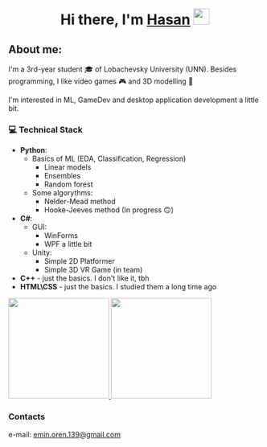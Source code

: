 <h1 align="center">Hi there, I'm <a href="https://vk.com/renhas" target="_blank">Hasan</a> 
<img src="https://github.com/blackcater/blackcater/raw/main/images/Hi.gif" height="32"/></h1>

## About me:
I'm a 3rd-year student :mortar_board: of Lobachevsky University (UNN). Besides programming, I like video games :video_game: and 3D modelling :ice_cube:

I'm interested in ML, GameDev and desktop application development a little bit.
### :computer: Technical Stack
- **Python**:
  - Basics of ML (EDA, Classification, Regression)
    - Linear models
    - Ensembles
    - Random forest
  - Some algorythms:
    - Nelder-Mead method
    - Hooke-Jeeves method (In progress :upside_down_face:)
- **C#**:
  - GUI:
    - WinForms
    - WPF a little bit
  - Unity:
    - Simple 2D Platformer
    - Simple 3D VR Game (in team)
- **C++** - just the basics. I don't like it, tbh
- **HTML\CSS** - just the basics. I studied them a long time ago

<!-- [![Top Langs](https://github-readme-stats.vercel.app/api/top-langs/?username=renhas&hide=glsl,shaderlab&layout=compact&theme=darcula)](https://github.com/anuraghazra/github-readme-stats)-->

<a href="https://github.com/anuraghazra/github-readme-stats">
<img src="https://github-readme-stats.vercel.app/api/top-langs/?username=renhas&hide=glsl,shaderlab&layout=compact&theme=darcula" height="200"/>
</a>
<a  href="https://github.com/anuraghazra/github-readme-stats">
<img src="https://github-readme-stats.vercel.app/api?username=renhas&theme=darcula&show_icons=true" height="200"/>
</a>

<!-- [![GitHub stats](https://github-readme-stats.vercel.app/api?username=renhas&theme=darcula&show_icons=true)](https://github.com/anuraghazra/github-readme-stats) -->

### Contacts
e-mail: <a href="mailto:emin.oren.139@gmail.com">emin.oren.139@gmail.com</a>

<!--
**Renhas/Renhas** is a ✨ _special_ ✨ repository because its `README.md` (this file) appears on your GitHub profile.

Here are some ideas to get you started:

- 🔭 I’m currently working on ...
- 🌱 I’m currently learning ...
- 👯 I’m looking to collaborate on ...
- 🤔 I’m looking for help with ...
- 💬 Ask me about ...
- 📫 How to reach me: ...
- 😄 Pronouns: ...
- ⚡ Fun fact: ...
-->
